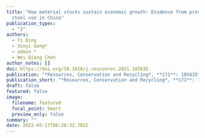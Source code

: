 ```yaml
---
title: "How material stocks sustain economic growth: Evidence from provincial
  steel use in China"
publication_types:
  - "2"
authors:
  - Yi Ding
  - Xinyi Geng*
  - admin *
  - Wei-Qiang Chen
author_notes: []
doi: https://doi.org/10.1016/j.resconrec.2021.105635
publication: "*Resources, Conservation and Recycling*, **171**: 105635"
publication_short: "*Resources, Conservation and Recycling*, **171**: 105635"
draft: false
featured: false
image:
  filename: featured
  focal_point: Smart
  preview_only: false
summary: ""
date: 2022-05-17T06:20:32.765Z
---
```

